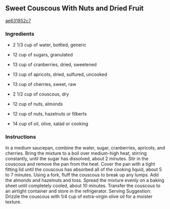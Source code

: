 ## Sweet Couscous With Nuts and Dried Fruit

[ae631852c7](http://www.food.com/recipe/sweet-couscous-with-nuts-and-dried-fruit-378663)

### Ingredients

 - 2 1/3 cup of water, bottled, generic

 - 12 cup of sugars, granulated

 - 13 cup of cranberries, dried, sweetened

 - 13 cup of apricots, dried, sulfured, uncooked

 - 13 cup of cherries, sweet, raw

 - 2 1/2 cup of couscous, dry

 - 12 cup of nuts, almonds

 - 12 cup of nuts, hazelnuts or filberts

 - 14 cup of oil, olive, salad or cooking

### Instructions

In a medium saucepan, combine the water, sugar, cranberries, apricots, and cherries. Bring the mixture to a boil over medium-high heat, stirring constantly, until the sugar has dissolved, about 2 minutes. Stir in the couscous and remove the pan from the heat. Cover the pan with a tight fitting lid until the couscous has absorbed all of the cooking liquid, about 5 to 7 minutes. Using a fork, fluff the couscous to break up any lumps. Add the almonds and hazelnuts and toss. Spread the mixture evenly on a baking sheet until completely cooled, about 10 minutes. Transfer the couscous to an airtight container and store in the refrigerator. Serving Suggestion: Drizzle the couscous with 1/4 cup of extra-virgin olive oil for a moister texture.